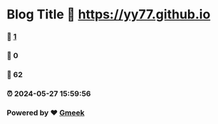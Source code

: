 # Blog Title :link: https://yy77.github.io 
### :page_facing_up: [1](https://yy77.github.io/tag.html) 
### :speech_balloon: 0 
### :hibiscus: 62 
### :alarm_clock: 2024-05-27 15:59:56 
### Powered by :heart: [Gmeek](https://github.com/Meekdai/Gmeek)
